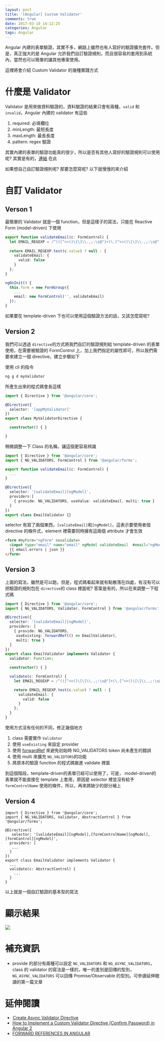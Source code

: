 ```yaml
---
layout: post
title: '[Angular] Custom Validator'
comments: true
date: 2017-03-10 14:12:25
categories: Angular
tags: Angular
---
```


Angular 內建的表單驗證，其實不多，網路上雖然也有人寫好的驗證擴充套件。但是，真正強大的是 Angular 允許我們自訂驗證規則，而且很容易的套用到系統內，當然也可以簡單的讓其他專案使用。

這裡將會介紹 Custom Validator 的幾種實踐方式

<!-- more -->

# 什麼是 Validator

Validator 是用來做資料驗證的，資料驗證的結果只會有兩種，`valid` 和 `invalid`，Angular 內建的 validator 有這些

1. required: 必填欄位
2. minLength: 最短長度
3. maxLength: 最長長度
4. pattern: regex 驗證

其實內建的表單的驗證功能真的很少，所以是否有其他人寫好的驗證規則可以使用呢? 其實是有的，[連結](https://github.com/yuyang041060120/ng2-validation) 在此

如果想自己自訂驗證規則呢? 那要怎麼寫呢? 以下就慢慢的來介紹

# 自訂 Validator

##  Verson 1

最簡單的 Validator 就是一個 function，但是這樣子的寫法，只能在 Reactive Form (model-driven) 下使用

```typescript
export function validateEmail(c: FormControl) {
  let EMAIL_REGEXP = /^(([^<>()\[\]\\.,;:\s@"]+(\.[^<>()\[\]\\.,;:\s@"]+)*)|(".+"))@((\[[0-9]{1,3}\.[0-9]{1,3}\.[0-9]{1,3}\.[0-9]{1,3}])|(([a-zA-Z\-0-9]+\.)+[a-zA-Z]{2,}))$/;
 
  return EMAIL_REGEXP.test(c.value) ? null : {
    validateEmail: {
      valid: false
    }
  };
}

ngOnInit() {
  this.form = new FormGroup({
    ...
    email: new FormControl('', validateEmail)
  });
}
```

如果要在 template-driven 下也可以使用這個驗證方法的話，又該怎麼寫呢?

##  Version 2

我們可以透過 `directive`的方式將我們自訂的驗證規則給 template-driven 的表單使用，在需要被驗證的 FormControl 上，加上我們指定的屬性即可，所以我們需要來建立一個 directive，建立步驟如下

使用 cli 的指令

```typescript
ng g d myValidator
```

所產生出來的程式碼會長這樣

```typescript
import { Directive } from '@angular/core';

@Directive({
  selector: '[appMyValidator]'
})
export class MyValidatorDirective {

  constructor() { }

}	
```

稍微調整一下 Class 的名稱，讓這個更容易辨識

```typescript
import { Directive } from '@angular/core';
import { NG_VALIDATORS, FormControl } from '@angular/forms';

export function validateEmail(c: FormControl) {
  ...
}

@Directive({
  selector: '[validateEmail][ngModel]',
  providers:[
    { provide: NG_VALIDATORS, useValue: validateEmail, multi: true }
  ]
})
export class EmailValidator {}

```
selector 有寫了兩個東西，`[valiateEmail]`和`[ngModel]`，這表示要使用者個 directive 的條件式，element 裡需要同時擁有這兩個 attribute 才會生效

```html
<form #myForm="ngForm" novalidate>
  <input type="email" name="email" ngModel validateEmail  #email="ngModel">
  {{ email.errors | json }}
</form>
```

##  Version 3

上面的寫法，雖然是可以跑，但是，程式碼看起來就有點散落在四處，有沒有可以把驗證的規則包在 `directive`的 class 裡面呢? 答案是有的，所以在來調整一下程式碼

```typescript
import { Directive } from '@angular/core';
import { NG_VALIDATORS, Validator, FormControl } from '@angular/forms';

@Directive({
  selector: '[validateEmail][ngModel]',
  providers: [
    { provide: NG_VALIDATORS, 
     useExisting: forwardRef(() => EmailValidator), 
     multi: true }
  ]
})
export class EmailValidator implements Validator {
  validator: Function;

  constructor() { }

  validate(c: FormControl) {
    let EMAIL_REGEXP = /^(([^<>()\[\]\\.,;:\s@"]+(\.[^<>()\[\]\\.,;:\s@"]+)*)|(".+"))@((\[[0-9]{1,3}\.[0-9]{1,3}\.[0-9]{1,3}\.[0-9]{1,3}])|(([a-zA-Z\-0-9]+\.)+[a-zA-Z]{2,}))$/;

    return EMAIL_REGEXP.test(c.value) ? null : {
      validateEmail: {
        valid: false
      }
    };
  }
}
```

使用方式沒有任何的不同，修正幾個地方

1.  class  需要實作 `Validator`
2.  使用 `useExisting` 來設定 provider
3.  使用 [forwardRef](https://angular.io/docs/ts/latest/api/core/index/forwardRef-function.html) 來避免初始時 NG_VALIDATORS token 尚未產生的錯誤
4.  使用 multi 來擴充 `NG_VALIDTORS`的功能
5.  將原本的驗證 function 的程式碼搬進  validate 裡面

到這個階段，template-driven的表單已經可以使用了，可是， model-driven的表單就不能直接在 template 上套用，原因是 selector 裡並沒有給予 `formControlName` 使用的條件，所以，再來將缺少的部分補上

## Version 4

```typescirpt
import { Directive } from '@angular/core';
import { NG_VALIDATORS, Validator, AbstractControl } from '@angular/forms';

@Directive({
   selector: '[validateEmail][ngModel],[formControlName][ngModel],[formControl][ngModel]',
  providers: [
   ...
  ]
})
export class EmailValidator implements Validator {
  ...
  validate(c: AbstractControl) {
    ...
  }
}
```

以上就是一個自訂驗證的基本型的寫法

# 顯示結果

![](https://content.screencast.com/users/chgc/folders/Snagit/media/42deda5a-1d4e-4159-b2ac-4111afdedab5/03.10.2017-23.05.GIF)



# 補充資訊

* provide 的部分有兩種可以設定 `NG_VALIDATORS` 和 `NG_ASYNC_VALIDATORS`，class 的 validator 的寫法是一樣的，唯一的差別是回傳的型別， `NG_ASYNC_VALIDATORS` 可以回傳 Promise/Observable 的型別。可參讀延伸閱讀的第一篇文章

# 延伸閱讀

* [ Create Async Validator Directive](https://netbasal.com/angular-2-forms-create-async-validator-directive-dd3fd026cb45#.kqtmuxumh)
* [How to Implement a Custom Validator Directive (Confirm Password) in Angular 2](https://scotch.io/tutorials/how-to-implement-a-custom-validator-directive-confirm-password-in-angular-2)
* [FORWARD REFERENCES IN ANGULAR](https://blog.thoughtram.io/angular/2016/03/14/custom-validators-in-angular-2.html)


